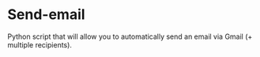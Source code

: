 # Send-email
Python script that will allow you to automatically send an email via Gmail (+ multiple recipients).
